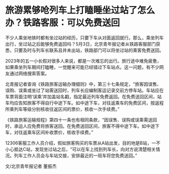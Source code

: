 # 旅游累够呛列车上打瞌睡坐过站了怎么办？铁路客服：可以免费送回

不少人乘坐地铁时都有坐过站的经历，只要下车从对面返回就行。那么，乘坐列车出行，坐过站之后能够免费返回吗？5月3日，北京青年报记者从铁路客服部门获悉，只要及时与列车长联系且并未出站，铁路部门可以将坐过站的乘客免费送回。

2023年的五一小长假对很多人来说，都是一次难忘的出行。旅行途中难免疲惫，如果乘坐列车期间打瞌睡，一觉醒来可能已经错过下车站点。这一问题，有不少网友通过网络搜索答案。

北青报记者查询《铁路旅客运输办理细则》中，第三十七条规定，“旅客因误售、误购、误乘或坐过了站需送回时，列车长应编制客运记录交前方停车站。车站应在车票背面注明‘误乘’并加盖站名戳，指定最近列车免费返回。在免费送回区间，站车均应告知旅客不得自行中途下车。如中途下车，对往返乘车的免费区间，按返程所乘列车等级分别核收往返区间的票价，核收一次手续费。”

《铁路旅客运输规程》第四十一条也有相同条款，“因误售、误购或误乘需送回时，承运人应免费将旅客送回。在免费送回区间，旅客不得中途下车。如中途下车，对往返乘车区间补收票价，核收手续费。”

12306客服工作人员介绍，假如旅客购买的车票从A站出发，目的地是B站，一不小心抵达C站，发现坐过站之后，“可以在车上找到列车长，向对方说清楚相关情况。列车工作人员会与车站交接，安排最近的一班车将您免费送回。”

文/北京青年报记者 董振杰

